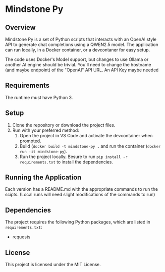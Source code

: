 # Mindstone Py

## Overview
Mindstone Py is a set of Python scripts that interacts with an OpenAI style API to generate chat completions using a QWEN2.5 model. The application can run locally, in a Docker container, or a devcontaner for easy setup.

The code uses Docker's Model support, but changes to use Ollama or another AI engine should be trivial. You'll need to change the hostname (and maybe endpoint) of the "OpenAI" API URL. An API Key maybe needed 

## Requirements
The runtime must have Python 3.

## Setup
1. Clone the repository or download the project files.
2. Run with your preferred method:
    1. Open the project in VS Code and activate the devcontainer when prompted.
    2. Build (`docker build -t mindstone-py .` and run the container (`docker run -it mindstone-py`).
    3. Run the project locally. Besure to run `pip install -r requirements.txt` to install the dependencies.

## Running the Application
Each version has a README.md with the appropriate commands to run the scipts. (Local runs will need slight modifications of the commands to run)

## Dependencies
The project requires the following Python packages, which are listed in `requirements.txt`:
- requests

## License
This project is licensed under the MIT License.
